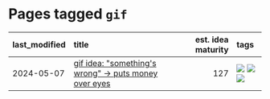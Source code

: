# Pages tagged `gif`

|last_modified|title|est. idea maturity|tags
|:---|:---|---:|:---|
|2024-05-07|[gif idea: "something's wrong" -> puts money over eyes](../ducktales_gif.md)|127|[![](https://img.shields.io/badge/tag-art-957448)](../tags/art.md) [![](https://img.shields.io/badge/tag-ducktales-d3fceb)](../tags/ducktales.md) [![](https://img.shields.io/badge/tag-gif-e13c2b)](../tags/gif.md)|